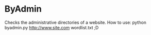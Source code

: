 # ByAdmin
 Checks the administrative directories of a website.
 How to use: python byadmin.py http://www.site.com wordlist.txt
 ;D
